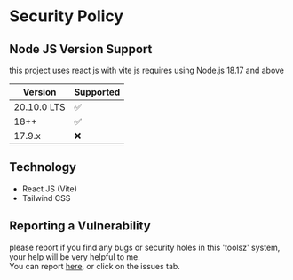 # Security Policy

## Node JS Version Support

this project uses react js with vite js requires using Node.js 18.17 and above

| Version | Supported          |
| ------- | ------------------ |
| 20.10.0 LTS   | :white_check_mark: |
| 18++   | :white_check_mark: |
| 17.9.x   | :x:                |


## Technology
- React JS (Vite)
- Tailwind CSS

## Reporting a Vulnerability

please report if you find any bugs or security holes in this 'toolsz' system, 
your help will be very helpful to me.<br>
You can report [here](https://github.com/fajriyan/myip/issues/new), or click on the issues tab.
